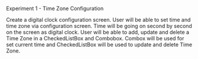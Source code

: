 Experiment 1 - Time Zone Configuration

Create a digital clock configuration screen. User will be able to set time and time zone via 
configuration screen. Time will be going on second by second on the screen as digital clock. User 
will be able to add, update and delete a Time Zone in a CheckedListBox and Combobox. Combox 
will be used for set current time and CheckedListBox will be used to update and delete Time Zone.
